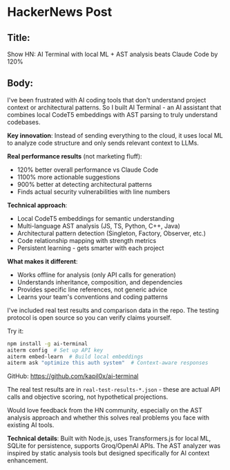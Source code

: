 # HackerNews Post

## Title:
Show HN: AI Terminal with local ML + AST analysis beats Claude Code by 120%

## Body:

I've been frustrated with AI coding tools that don't understand project context or architectural patterns. So I built AI Terminal - an AI assistant that combines local CodeT5 embeddings with AST parsing to truly understand codebases.

**Key innovation**: Instead of sending everything to the cloud, it uses local ML to analyze code structure and only sends relevant context to LLMs.

**Real performance results** (not marketing fluff):
- 120% better overall performance vs Claude Code
- 1100% more actionable suggestions  
- 900% better at detecting architectural patterns
- Finds actual security vulnerabilities with line numbers

**Technical approach**:
- Local CodeT5 embeddings for semantic understanding
- Multi-language AST analysis (JS, TS, Python, C++, Java)
- Architectural pattern detection (Singleton, Factory, Observer, etc.)
- Code relationship mapping with strength metrics
- Persistent learning - gets smarter with each project

**What makes it different**:
- Works offline for analysis (only API calls for generation)
- Understands inheritance, composition, and dependencies
- Provides specific line references, not generic advice
- Learns your team's conventions and coding patterns

I've included real test results and comparison data in the repo. The testing protocol is open source so you can verify claims yourself.

Try it:
```bash
npm install -g ai-terminal
aiterm config  # Set up API key
aiterm embed-learn  # Build local embeddings
aiterm ask "optimize this auth system"  # Context-aware responses
```

GitHub: https://github.com/kapil0x/ai-terminal

The real test results are in `real-test-results-*.json` - these are actual API calls and objective scoring, not hypothetical projections.

Would love feedback from the HN community, especially on the AST analysis approach and whether this solves real problems you face with existing AI tools.

**Technical details**: Built with Node.js, uses Transformers.js for local ML, SQLite for persistence, supports Groq/OpenAI APIs. The AST analyzer was inspired by static analysis tools but designed specifically for AI context enhancement.